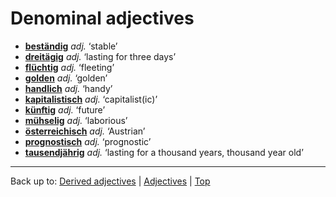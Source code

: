 # Denominal adjectives

- **[beständig](b/be/bestaendig.md)** *adj.* ‘stable’
- **[dreitägig](d/dr/dreitaegig.md)** *adj.* ‘lasting for three days’
- **[flüchtig](f/fl/fluechtig.md)** *adj.* ‘fleeting’
- **[golden](g/go/golden.md)** *adj.* ‘golden’
- **[handlich](h/ha/handlich.md)** *adj.* ‘handy’
- **[kapitalistisch](k/ka/kapitalistisch.md)** *adj.* ‘capitalist(ic)’
- **[künftig](k/kue/kuenftig.md)** *adj.* ‘future’
- **[mühselig](m/mue/muehselig.md)** *adj.* ‘laborious’
- **[österreichisch](oe/oes/oesterreichisch.md)** *adj.* ‘Austrian’
- **[prognostisch](p/pr/prognostisch.md)** *adj.* ‘prognostic’
- **[tausendjährig](t/ta/tausendjaehrig.md)** *adj.* ‘lasting for a thousand years, thousand year old’

----

Back up to: [Derived adjectives](derivedAdjectives.md) | [Adjectives](index.md) | [Top](../index.md)
